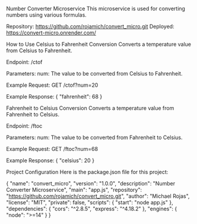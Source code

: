 Number Converter Microservice
This microservice is used for converting numbers using various formulas.

Repository: https://github.com/rojamich/convert_micro.git
Deployed: https://convert-micro.onrender.com/

How to Use
Celsius to Fahrenheit Conversion
Converts a temperature value from Celsius to Fahrenheit.

Endpoint: /ctof

Parameters:
num: The value to be converted from Celsius to Fahrenheit.

Example Request:
GET /ctof?num=20

Example Response:
{
  "fahrenheit": 68
}

Fahrenheit to Celsius Conversion
Converts a temperature value from Fahrenheit to Celsius.

Endpoint: /ftoc

Parameters:
num: The value to be converted from Fahrenheit to Celsius.

Example Request:
GET /ftoc?num=68

Example Response:
{
  "celsius": 20
}

Project Configuration
Here is the package.json file for this project:

{
  "name": "convert_micro",
  "version": "1.0.0",
  "description": "Number Converter Microservice",
  "main": "app.js",
  "repository": "https://github.com/rojamich/convert_micro.git",
  "author": "Michael Rojas",
  "license": "MIT",
  "private": false,
  "scripts": {
    "start": "node app.js"
  },
  "dependencies": {
    "cors": "^2.8.5",
    "express": "^4.18.2"
  },
  "engines": {
    "node": ">=14"
  }
}